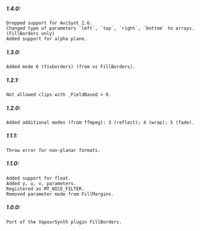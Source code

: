 ##### 1.4.0:
    Dropped support for AviSynt 2.6.
    Changed type of parameters `left`, `top`, `right`, `bottom` to arrays. (FillBorders only)
    Added support for alpha plane.

##### 1.3.0:
    Added mode 6 (fixborders) (from vs FillBorders).

##### 1.2.1:
    Not allowed clips with _FieldBased > 0.

##### 1.2.0:
    Added additional modes (from ffmpeg): 3 (reflect); 4 (wrap); 5 (fade).

##### 1.1.1:
    Throw error for non-planar formats.

##### 1.1.0:
    Added support for float.
    Added y, u, v, parameters.
    Registered as MT_NICE_FILTER.
    Removed parameter mode from FillMargins.

##### 1.0.0:
    Port of the VapourSynth plugin FillBorders.